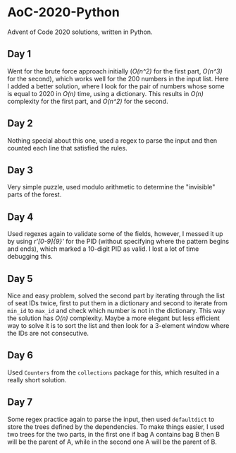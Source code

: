 # AoC-2020-Python
Advent of Code 2020 solutions, written in Python.

## Day 1
Went for the brute force approach initially (_O(n^2)_ for the first part, _O(n^3)_ for the second), which works well for the 200 numbers in the input list. Here I added a better solution, where I look for the pair of numbers whose some is equal to 2020 in _O(n)_ time, using a dictionary. This results in _O(n)_ complexity for the first part, and _O(n^2)_ for the second.

## Day 2
Nothing special about this one, used a regex to parse the input and then counted each line that satisfied the rules.

## Day 3
Very simple puzzle, used modulo arithmetic to determine the "invisible" parts of the forest.

## Day 4
Used regexes again to validate some of the fields, however, I messed it up by using _r'[0-9]{9}'_ for the PID (without specifying where the pattern begins and ends), which marked a 10-digit PID as valid. I lost a lot of time debugging this.

## Day 5
Nice and easy problem, solved the second part by iterating through the list of seat IDs twice, first to put them in a dictionary and second to iterate from `min_id` to `max_id` and check which number is not in the dictionary. This way the solution has _O(n)_ complexity. Maybe a more elegant but less efficient way to solve it is to sort the list and then look for a 3-element window where the IDs are not consecutive.

## Day 6
Used `Counters` from the `collections` package for this, which resulted in a really short solution.

## Day 7
Some regex practice again to parse the input, then used `defaultdict` to store the trees defined by the dependencies. To make things easier, I used two trees for the two parts, in the first one if bag A contains bag B then B will be the parent of A, while in the second one A will be the parent of B.
